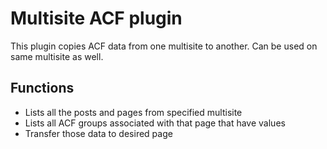 # Multisite ACF plugin
This plugin copies ACF data from one multisite to another. Can be used on same multisite as well.
## Functions
* Lists all the posts and pages from specified multisite
* Lists all ACF groups associated with that page that have values
* Transfer those data to desired page